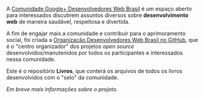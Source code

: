 A [Comunidade Google+ Desenvolvedores Web Brasil](https://plus.google.com/u/0/communities/115427116626746420645) é um espaço aberto para interessados discutirem assuntos diversos sobre **desenvolvimento web** de maneira saudável, respeitosa e divertida.

A fim de engajar mais a comunidade e contribuir para o aprimoramento social, foi criada a [Organização Desenvolvedores Web Brasil no GitHub](https://github.com/desenvolvedoresweb), que é o "centro organizador" dos projetos _open source_ desenvolvidos/manutenidos por todos os participantes e interessados nessa comunidade.

Este é o repositório **Livros**, que conterá os arquivos de todos os livros desenvolvidos com o "selo" da comunidade.

_Em breve mais informações sobre o projeto._
